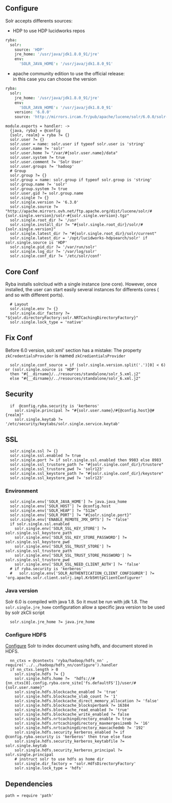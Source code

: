 ## Configure
Solr accepts differents sources:
 - HDP to use HDP lucidworks repos

```cson
ryba:
  solr: 
    source: 'HDP'
    jre_home: '/usr/java/jdk1.8.0_91/jre'
    env:
      'SOLR_JAVA_HOME': '/usr/java/jdk1.8.0_91'
```
 - apache community edition to use the official release:   
 in this case you can choose the version

```cson
ryba:
  solr: 
    jre_home: '/usr/java/jdk1.8.0_91/jre'
    env:
      'SOLR_JAVA_HOME': '/usr/java/jdk1.8.0_91'
    version: '6.0.0'
    source: 'http://mirrors.ircam.fr/pub/apache/lucene/solr/6.0.0/solr-6.0.0.tgz'
```

    module.exports = handler: ->
      {java, ryba} = @config
      {solr, realm} = ryba ?= {}
      solr.user ?= {}
      solr.user = name: solr.user if typeof solr.user is 'string'
      solr.user.name ?= 'solr'
      solr.user.home ?= "/var/#{solr.user.name}/data"
      solr.user.system ?= true
      solr.user.comment ?= 'Solr User'
      solr.user.groups ?= 'hadoop'
      # Group
      solr.group ?= {}
      solr.group = name: solr.group if typeof solr.group is 'string'
      solr.group.name ?= 'solr'
      solr.group.system ?= true
      solr.user.gid ?= solr.group.name
      solr.single ?= {} 
      solr.single.version ?= '6.3.0'
      solr.single.source ?= "http://apache.mirrors.ovh.net/ftp.apache.org/dist/lucene/solr/#{solr.single.version}/solr-#{solr.single.version}.tgz"
      solr.single.root_dir ?= '/usr'
      solr.single.install_dir ?= "#{solr.single.root_dir}/solr/#{solr.single.version}"
      solr.single.latest_dir ?= "#{solr.single.root_dir}/solr/current"
      solr.single.latest_dir = '/opt/lucidworks-hdpsearch/solr' if solr.single.source is 'HDP'
      solr.single.pid_dir ?= '/var/run/solr'
      solr.single.log_dir ?= '/var/log/solr'
      solr.single.conf_dir ?= '/etc/solr/conf'


## Core Conf
Ryba installs solrcloud with a single instance (one core).
However, once installed, the user can start easily several instances for 
differents cores ( and so with different ports).

      # Layout
      solr.single.env ?= {}
      solr.single.dir_factory ?= "${solr.directoryFactory:solr.NRTCachingDirectoryFactory}"
      solr.single.lock_type = 'native'

## Fix Conf
Before 6.0 version, solr.xml'<solrCloud> section has a mistake:
The property `zkCredentialsProvider` is named `zkCredientialsProvider`

      solr.single.conf_source = if (solr.single.version.split('.')[0] < 6) or (solr.single.source is 'HDP')
      then "#{__dirname}/../resources/standalone/solr_5.xml.j2"
      else "#{__dirname}/../resources/standalone/solr_6.xml.j2"

## Security

      if  @config.ryba.security is 'kerberos'
        solr.single.principal ?= "#{solr.user.name}/#{@config.host}@#{realm}"
        solr.single.keytab ?= '/etc/security/keytabs/solr.single.service.keytab'


## SSL

      solr.single.ssl ?= {}
      solr.single.ssl.enabled ?= true
      solr.single.port ?= if solr.single.ssl.enabled then 9983 else 8983
      solr.single.ssl_trustore_path ?= "#{solr.single.conf_dir}/trustore"
      solr.single.ssl_trustore_pwd ?= 'solr123'
      solr.single.ssl_keystore_path ?= "#{solr.single.conf_dir}/keystore"
      solr.single.ssl_keystore_pwd ?= 'solr123'

### Environment

      solr.single.env['SOLR_JAVA_HOME'] ?= java.java_home
      solr.single.env['SOLR_HOST'] ?= @config.host
      solr.single.env['SOLR_HEAP'] ?= "512m"
      solr.single.env['SOLR_PORT'] ?= "#{solr.single.port}"
      solr.single.env['ENABLE_REMOTE_JMX_OPTS'] ?= 'false'
      if solr.single.ssl.enabled
        solr.single.env['SOLR_SSL_KEY_STORE'] ?= solr.single.ssl_keystore_path
        solr.single.env['SOLR_SSL_KEY_STORE_PASSWORD'] ?= solr.single.ssl_keystore_pwd
        solr.single.env['SOLR_SSL_TRUST_STORE'] ?= solr.single.ssl_trustore_path
        solr.single.env['SOLR_SSL_TRUST_STORE_PASSWORD'] ?= solr.single.ssl_trustore_pwd
        solr.single.env['SOLR_SSL_NEED_CLIENT_AUTH'] ?= 'false'
      # if ryba.security is 'kerberos'
      #   solr.single.env['SOLR_AUTHENTICATION_CLIENT_CONFIGURER'] ?= 'org.apache.solr.client.solrj.impl.Krb5HttpClientConfigurer'

### Java version
Solr 6.0 is compiled with java 1.8.
So it must be run with jdk 1.8.
The `solr.single.jre_home` configuration allow a specific java version to be used by 
solr zkCli script

      solr.single.jre_home ?= java.jre_home

### Configure HDFS
[Configure][solr-hdfs] Solr to index document using hdfs, and document stored in HDFS.

      nn_ctxs = @contexts 'ryba/hadoop/hdfs_nn' , require('../../hadoop/hdfs_nn/configure').handler
      if nn_ctxs.length > 0
        solr.single.hdfs ?= {}
        solr.single.hdfs.home ?=  "hdfs://#{nn_ctxs[0].config.ryba.core_site['fs.defaultFS']}/user/#{solr.user.name}"
        solr.single.hdfs.blockcache_enabled ?= 'true'
        solr.single.hdfs.blockcache_slab_count ?= '1'
        solr.single.hdfs.blockcache_direct_memory_allocation ?= 'false'
        solr.single.hdfs.blockcache_blocksperbank ?= 16384
        solr.single.hdfs.blockcache_read_enabled ?= 'true'
        solr.single.hdfs.blockcache_write_enabled ?= false 
        solr.single.hdfs.nrtcachingdirectory_enable ?= true
        solr.single.hdfs.nrtcachingdirectory_maxmergesizemb ?= '16'
        solr.single.hdfs.nrtcachingdirectory_maxcachedmb ?= '192'
        solr.single.hdfs.security_kerberos_enabled ?= if @config.ryba.security is 'kerberos' then true else fase
        solr.single.hdfs.security_kerberos_keytabfile ?= solr.single.keytab
        solr.single.hdfs.security_kerberos_principal ?= solr.single.principal
        # instruct solr to use hdfs as home dir
        solr.single.dir_factory = 'solr.HdfsDirectoryFactory'
        solr.single.lock_type = 'hdfs'




## Dependencies

    path = require 'path'

[solr-krb5]:https://cwiki.apache.org/confluence/display/solr/Kerberos+Authentication+Plugin
[solr-ssl]: https://cwiki.apache.org/confluence/display/solr/Enabling+SSL#EnablingSSL-RunSolrCloudwithSSL
[solr-auth]: https://cwiki.apache.org/confluence/display/solr/Rule-Based+Authorization+Plugin
[solr-hdfs]: http://fr.hortonworks.com/hadoop-tutorial/searching-data-solr/

